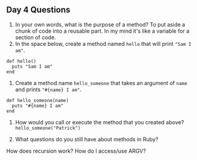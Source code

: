 ## Day 4 Questions

1. In your own words, what is the purpose of a method?
To put aside a chunk of code into a reusable part. In my mind it's like a variable for a section of code.
1. In the space below, create a method named `hello` that will print `"Sam I am"`.
```
def hello()
  puts "Sam I am"
end
```
1. Create a method name `hello_someone` that takes an argument of `name` and prints `"#{name} I am"`.
```
def hello_someone(name)
  puts "#{name} I am"
end
```
1. How would you call or execute the method that you created above?
`hello_someone("Patrick")`

1. What questions do you still have about methods in Ruby?

How does recursion work?
How do I access/use ARGV?
